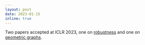 ```yaml
---
layout: post
date: 2023-01-15
inline: true
---
```

Two papers accepted at ICLR 2023, one on [robustness](/publications#schuchardt23localized) and one on [geometric graphs](/publications#paolino23unveiling).